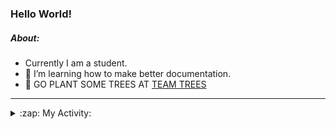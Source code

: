 ### Hello World!

##### About:
- Currently I am a student.
- 🌱 I’m learning how to make better documentation.
- 🌱 GO PLANT SOME TREES AT [TEAM TREES](https://teamtrees.org/)

---
<details>
  <summary>:zap: My Activity:</summary>
  
<!--START_SECTION:waka-->
![Code Time](http://img.shields.io/badge/Code%20Time-1%2C161%20hrs%208%20mins-blue)

**I'm a Night 🦉** 

```text
🌞 Morning                1747 commits        ██░░░░░░░░░░░░░░░░░░░░░░░   09.85 % 
🌆 Daytime                6121 commits        █████████░░░░░░░░░░░░░░░░   34.52 % 
🌃 Evening                5044 commits        ███████░░░░░░░░░░░░░░░░░░   28.44 % 
🌙 Night                  4822 commits        ███████░░░░░░░░░░░░░░░░░░   27.19 % 
```
📅 **I'm Most Productive on Wednesday** 

```text
Monday                   2548 commits        ████░░░░░░░░░░░░░░░░░░░░░   14.37 % 
Tuesday                  2397 commits        ███░░░░░░░░░░░░░░░░░░░░░░   13.52 % 
Wednesday                4139 commits        ██████░░░░░░░░░░░░░░░░░░░   23.34 % 
Thursday                 2238 commits        ███░░░░░░░░░░░░░░░░░░░░░░   12.62 % 
Friday                   1817 commits        ███░░░░░░░░░░░░░░░░░░░░░░   10.25 % 
Saturday                 1565 commits        ██░░░░░░░░░░░░░░░░░░░░░░░   08.82 % 
Sunday                   3030 commits        ████░░░░░░░░░░░░░░░░░░░░░   17.09 % 
```


📊 **This Week I Spent My Time On** 

```text
🔥 Editors: 
IntelliJ                 2 hrs 35 mins       █████████████████████████   100.00 % 

🐱‍💻 Projects: 
intro                    2 hrs 35 mins       █████████████████████████   100.00 % 
```


 Last Updated on 17/08/2023 08:10:25 UTC
<!--END_SECTION:waka-->
</details>

